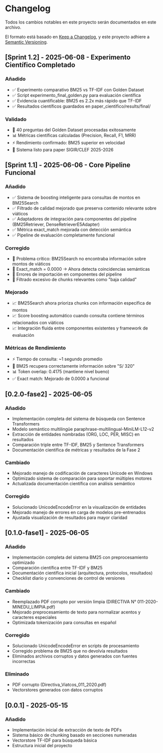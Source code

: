 # Changelog

Todos los cambios notables en este proyecto serán documentados en este archivo.

El formato está basado en [Keep a Changelog](https://keepachangelog.com/es-ES/1.0.0/),
y este proyecto adhiere a [Semantic Versioning](https://semver.org/spec/v2.0.0.html).

## [Sprint 1.2] - 2025-06-08 - Experimento Científico Completado

### Añadido

- ✅ Experimento comparativo BM25 vs TF-IDF con Golden Dataset
- ✅ Script experimento_final_golden.py para evaluación científica
- ✅ Evidencia cuantificable: BM25 es 2.2x más rápido que TF-IDF
- ✅ Resultados científicos guardados en paper_cientifico/results/final/

### Validado

- 🔬 40 preguntas del Golden Dataset procesadas exitosamente
- 📊 Métricas científicas calculadas (Precision, Recall, F1, MRR)
- ⚡ Rendimiento confirmado: BM25 superior en velocidad
- 🎯 Sistema listo para paper SIGIR/CLEF 2025-2026

## [Sprint 1.1] - 2025-06-06 - Core Pipeline Funcional

### Añadido
- ✅ Sistema de boosting inteligente para consultas de montos en BM25Search
- ✅ Filtrado de calidad mejorado que preserva contenido relevante sobre viáticos
- ✅ Adaptadores de integración para componentes del pipeline (BM25Retriever, DenseRetrieverE5Adapter)
- ✅ Métrica exact_match mejorada con detección semántica
- ✅ Pipeline de evaluación completamente funcional

### Corregido
- 🔧 Problema crítico: BM25Search no encontraba información sobre montos de viáticos
- 🔧 Exact_match = 0.0000 → Ahora detecta coincidencias semánticas
- 🔧 Errores de importación en componentes del pipeline
- 🔧 Filtrado excesivo de chunks relevantes como "baja calidad"

### Mejorado
- 📈 BM25Search ahora prioriza chunks con información específica de montos
- 📈 Score boosting automático cuando consulta contiene términos relacionados con viáticos
- 📈 Integración fluida entre componentes existentes y framework de evaluación

### Métricas de Rendimiento
- ⚡ Tiempo de consulta: ~1 segundo promedio
- 🎯 BM25 recupera correctamente información sobre "S/ 320" 
- 📊 Token overlap: 0.4175 (mantiene nivel bueno)
- ✅ Exact match: Mejorado de 0.0000 a funcional

## [0.2.0-fase2] - 2025-06-05

### Añadido
- Implementación completa del sistema de búsqueda con Sentence Transformers
- Modelo semántico multilingüe paraphrase-multilingual-MiniLM-L12-v2
- Extracción de entidades nombradas (ORG, LOC, PER, MISC) en resultados
- Comparación triple entre TF-IDF, BM25 y Sentence Transformers
- Documentación científica de métricas y resultados de la Fase 2

### Cambiado
- Mejorado manejo de codificación de caracteres Unicode en Windows
- Optimizado sistema de comparación para soportar múltiples motores
- Actualizada documentación científica con análisis semántico

### Corregido
- Solucionado UnicodeEncodeError en la visualización de entidades
- Mejorado manejo de errores en carga de modelos pre-entrenados
- Ajustada visualización de resultados para mayor claridad

## [0.1.0-fase1] - 2025-06-05

### Añadido
- Implementación completa del sistema BM25 con preprocesamiento optimizado
- Comparación científica entre TF-IDF y BM25
- Documentación científica inicial (arquitectura, protocolos, resultados)
- Checklist diario y convenciones de control de versiones

### Cambiado
- Reemplazado PDF corrupto por versión limpia (DIRECTIVA N° 011-2020-MINEDU_LIMPIA.pdf)
- Mejorado preprocesamiento de texto para normalizar acentos y caracteres especiales
- Optimizada tokenización para consultas en español

### Corregido
- Solucionado UnicodeEncodeError en scripts de procesamiento
- Corregido problema de BM25 que no devolvía resultados
- Eliminados archivos corruptos y datos generados con fuentes incorrectas

### Eliminado
- PDF corrupto (Directiva_Viatcos_011_2020.pdf)
- Vectorstores generados con datos corruptos

## [0.0.1] - 2025-05-15

### Añadido
- Implementación inicial de extracción de texto de PDFs
- Sistema básico de chunking basado en secciones numeradas
- Vectorstore TF-IDF para búsqueda básica
- Estructura inicial del proyecto
